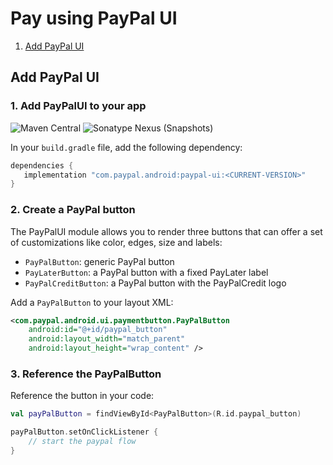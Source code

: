 # Pay using PayPal UI

1. [Add PayPal UI](#add-paypal-ui)

## Add PayPal UI

### 1. Add PayPalUI to your app

![Maven Central](https://img.shields.io/maven-central/v/com.paypal.android/paypal-ui?style=for-the-badge) ![Sonatype Nexus (Snapshots)](https://img.shields.io/nexus/s/com.paypal.android/paypal-ui?server=https%3A%2F%2Foss.sonatype.org&style=for-the-badge)

In your `build.gradle` file, add the following dependency:

```groovy
dependencies {
   implementation "com.paypal.android:paypal-ui:<CURRENT-VERSION>"
}
```

### 2. Create a PayPal button
The PayPalUI module allows you to render three buttons that can offer a set of customizations like color, edges, size and labels:
* `PayPalButton`: generic PayPal button
* `PayLaterButton`: a PayPal button with a fixed PayLater label
* `PayPalCreditButton`: a PayPal button with the PayPalCredit logo

Add a `PayPalButton` to your layout XML:

```xml
<com.paypal.android.ui.paymentbutton.PayPalButton
    android:id="@+id/paypal_button"
    android:layout_width="match_parent"
    android:layout_height="wrap_content" />
```
### 3. Reference the PayPalButton

Reference the button in your code:

```kotlin
val payPalButton = findViewById<PayPalButton>(R.id.paypal_button)

payPalButton.setOnClickListener {
    // start the paypal flow
}
```